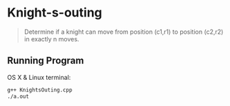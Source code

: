 # Knight-s-outing

> Determine if a knight can move from position (c1,r1) to position (c2,r2) in exactly n moves.

## Running Program

OS X & Linux terminal:

```sh
g++ KnightsOuting.cpp
./a.out
```

